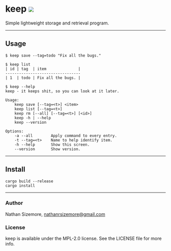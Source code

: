 # keep [<img src="https://travis-ci.org/nathansizemore/keep.svg?branch=master">][travis-badge]

Simple lightweight storage and retrieval program.

---

## Usage

```
$ keep save --tag=todo "Fix all the bugs."

$ keep list
| id | tag  | item              |
---------------------------------
| 1  | todo | Fix all the bugs. |

$ keep --help
keep - it keeps shit, so you can look at it later.

Usage:
    keep save [--tag=<t>] <item>
    keep list [--tag=<t>]
    keep rm [--all] [--tag=<t>] [<id>]
    keep -h | --help
    keep --version

Options:
    -a --all        Apply command to every entry.
    -t --tag=<t>    Name to help identify item.
    -h --help       Show this screen.
    --version       Show version.
```

---

## Install

```
cargo build --release
cargo install
```

---

### Author

Nathan Sizemore, nathanrsizemore@gmail.com

### License

keep is available under the MPL-2.0 license. See the LICENSE file for more info.



[travis-badge]: https://travis-ci.org/nathansizemore/keep
